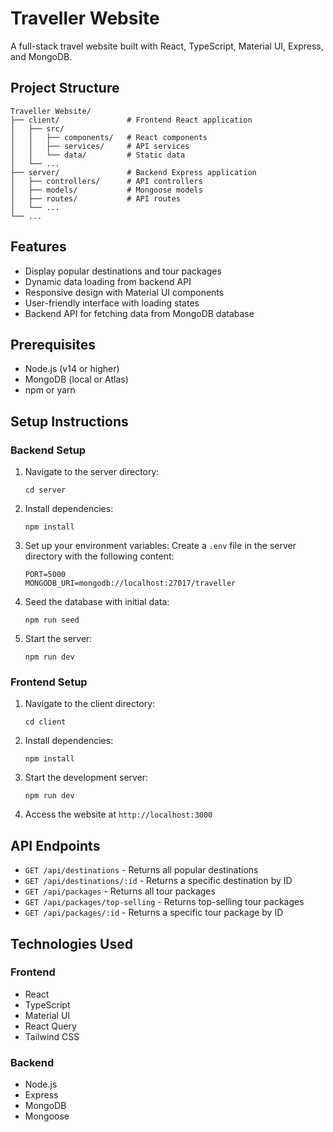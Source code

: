# Traveller Website

A full-stack travel website built with React, TypeScript, Material UI, Express, and MongoDB.

## Project Structure

```
Traveller Website/
├── client/               # Frontend React application
│   ├── src/
│   │   ├── components/   # React components
│   │   ├── services/     # API services
│   │   └── data/         # Static data
│   └── ...
├── server/               # Backend Express application
│   ├── controllers/      # API controllers
│   ├── models/           # Mongoose models
│   ├── routes/           # API routes
│   └── ...
└── ...
```

## Features

- Display popular destinations and tour packages
- Dynamic data loading from backend API
- Responsive design with Material UI components
- User-friendly interface with loading states
- Backend API for fetching data from MongoDB database

## Prerequisites

- Node.js (v14 or higher)
- MongoDB (local or Atlas)
- npm or yarn

## Setup Instructions

### Backend Setup

1. Navigate to the server directory:
   ```
   cd server
   ```

2. Install dependencies:
   ```
   npm install
   ```

3. Set up your environment variables:
   Create a `.env` file in the server directory with the following content:
   ```
   PORT=5000
   MONGODB_URI=mongodb://localhost:27017/traveller
   ```

4. Seed the database with initial data:
   ```
   npm run seed
   ```

5. Start the server:
   ```
   npm run dev
   ```

### Frontend Setup

1. Navigate to the client directory:
   ```
   cd client
   ```

2. Install dependencies:
   ```
   npm install
   ```

3. Start the development server:
   ```
   npm run dev
   ```

4. Access the website at `http://localhost:3000`

## API Endpoints

- `GET /api/destinations` - Returns all popular destinations
- `GET /api/destinations/:id` - Returns a specific destination by ID
- `GET /api/packages` - Returns all tour packages
- `GET /api/packages/top-selling` - Returns top-selling tour packages
- `GET /api/packages/:id` - Returns a specific tour package by ID

## Technologies Used

### Frontend
- React
- TypeScript
- Material UI
- React Query
- Tailwind CSS

### Backend
- Node.js
- Express
- MongoDB
- Mongoose 